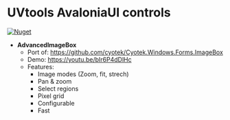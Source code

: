 # UVtools AvaloniaUI controls

[![Nuget](https://img.shields.io/nuget/v/UVtools.AvaloniaControls?style=flat-square)](https://www.nuget.org/packages/UVtools.AvaloniaControls)

* **AdvancedImageBox**
   * Port of: https://github.com/cyotek/Cyotek.Windows.Forms.ImageBox
   * Demo: https://youtu.be/bIr6P4dDlHc
   * Features:
      * Image modes (Zoom, fit, strech)
      * Pan & zoom
      * Select regions
      * Pixel grid
      * Configurable
      * Fast